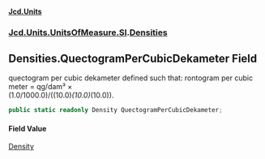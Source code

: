 #### [Jcd.Units](index.md 'index')
### [Jcd.Units.UnitsOfMeasure.SI](Jcd.Units.UnitsOfMeasure.SI.md 'Jcd.Units.UnitsOfMeasure.SI').[Densities](Densities.md 'Jcd.Units.UnitsOfMeasure.SI.Densities')

## Densities.QuectogramPerCubicDekameter Field

quectogram per cubic dekameter defined such that: rontogram per cubic meter = qg/dam³ ×  
(1.0/1000.0)/((10.0)*(10.0)*(10.0)).

```csharp
public static readonly Density QuectogramPerCubicDekameter;
```

#### Field Value
[Density](Density.md 'Jcd.Units.UnitTypes.Density')